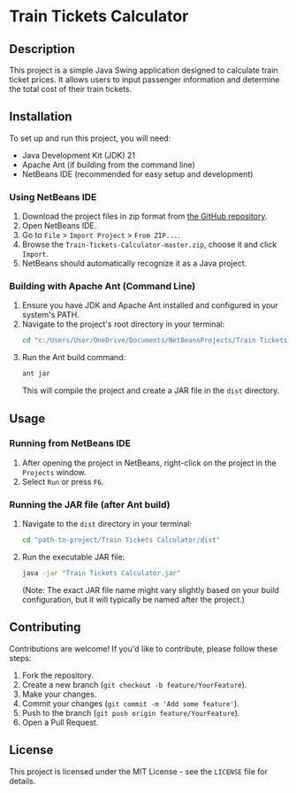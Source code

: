 # Train Tickets Calculator

## Description

This project is a simple Java Swing application designed to calculate train ticket prices. It allows users to input passenger information and determine the total cost of their train tickets.

## Installation

To set up and run this project, you will need:
*   Java Development Kit (JDK) 21
*   Apache Ant (if building from the command line)
*   NetBeans IDE (recommended for easy setup and development)

### Using NetBeans IDE

1.  Download the project files in zip format from [the GitHub repository](https://github.com/manli03/Train-Tickets-Calculator/archive/refs/heads/master.zip).
2.  Open NetBeans IDE.
3.  Go to `File` > `Import Project` > `From ZIP...`.
4.  Browse the `Train-Tickets-Calculator-master.zip`, choose it and click `Import`.
5.  NetBeans should automatically recognize it as a Java project.

### Building with Apache Ant (Command Line)

1.  Ensure you have JDK and Apache Ant installed and configured in your system's PATH.
2.  Navigate to the project's root directory in your terminal:
    ```bash
    cd "c:/Users/User/OneDrive/Documents/NetBeansProjects/Train Tickets Calculator"
    ```
3.  Run the Ant build command:
    ```bash
    ant jar
    ```
    This will compile the project and create a JAR file in the `dist` directory.

## Usage

### Running from NetBeans IDE

1.  After opening the project in NetBeans, right-click on the project in the `Projects` window.
2.  Select `Run` or press `F6`.

### Running the JAR file (after Ant build)

1.  Navigate to the `dist` directory in your terminal:
    ```bash
    cd "path-to-project/Train Tickets Calculator/dist"
    ```
2.  Run the executable JAR file:
    ```bash
    java -jar "Train Tickets Calculator.jar"
    ```
    (Note: The exact JAR file name might vary slightly based on your build configuration, but it will typically be named after the project.)

## Contributing

Contributions are welcome! If you'd like to contribute, please follow these steps:

1.  Fork the repository.
2.  Create a new branch (`git checkout -b feature/YourFeature`).
3.  Make your changes.
4.  Commit your changes (`git commit -m 'Add some feature'`).
5.  Push to the branch (`git push origin feature/YourFeature`).
6.  Open a Pull Request.

## License

This project is licensed under the MIT License - see the `LICENSE` file for details.
